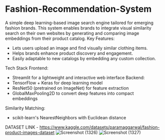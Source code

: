 # Fashion-Recommendation-System
A simple deep learning-based image search engine tailored for emerging fashion brands. This system enables brands to integrate visual similarity search on their own websites by generating and comparing image embeddings from their product catalog.
Key Features:
- Lets users upload an image and find visually similar clothing items.
- Helps brands enhance product discovery and engagement.
- Easily adaptable to new catalogs by embedding any custom collection.

Tech Stack
Frontend: 
- Streamlit for a lightweight and interactive web interface
Backend:
- TensorFlow + Keras for deep learning model
- ResNet50 (pretrained on ImageNet) for feature extraction
- GlobalMaxPooling2D to convert deep features into compact embeddings

Similarity Matching:
- scikit-learn's NearestNeighbors with Euclidean distance

DATASET LINK - https://www.kaggle.com/datasets/paramaggarwal/fashion-product-images-dataset
![Screenshot (1326)](https://github.com/Kushmathur1206/Fashion-Recommendation-System/assets/99969817/b7216fc2-b23e-4c4a-9aa0-0d4d7938200e)
![Screenshot (1327)](https://github.com/Kushmathur1206/Fashion-Recommendation-System/assets/99969817/322458e1-12db-4730-87fe-64b099885168)
